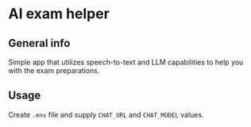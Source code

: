 # AI exam helper

## General info

Simple app that utilizes speech-to-text and LLM capabilities to help you with the exam preparations.

## Usage

Create `.env` file and supply `CHAT_URL` and `CHAT_MODEL` values.
